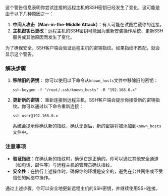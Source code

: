 这个警告信息表明你尝试连接的远程主机的SSH密钥已经发生了变化，这可能是由于以下几种原因之一：

1.  **中间人攻击（Man-in-the-Middle Attack）**：有人可能在试图拦截你的连接。
2.  **主机密钥已更改**：远程主机的SSH密钥可能因为重新安装操作系统、更新SSH服务或其他原因而发生了变化。

为了确保安全，SSH客户端会验证远程主机的密钥指纹。如果指纹不匹配，就会显示这个警告。

### 解决步骤

1.  **移除旧的密钥**： 你可以使用以下命令从`known_hosts`文件中移除旧的密钥：
    
        ssh-keygen -f "/root/.ssh/known_hosts" -R "192.168.0.x"
        
    
2.  **更新新的密钥**： 重新连接到远程主机，SSH客户端会提示你接受新的密钥指纹。你可以通过以下命令重新连接：
    
        ssh user@192.168.0.x
        
    
    系统会提示你确认新的指纹，确认无误后，新的密钥将被添加到`known_hosts`文件中。
    

### 注意事项

*   **验证指纹**：在确认新的指纹时，确保它是正确的。你可以通过其他安全通道（如电话、邮件等）与远程主机的管理员确认指纹。
*   **安全性**：在执行上述操作时，确保你的环境是安全的，避免在公共网络或不受信任的网络中操作。

通过上述步骤，你可以安全地更新远程主机的SSH密钥，并继续使用SSH连接。